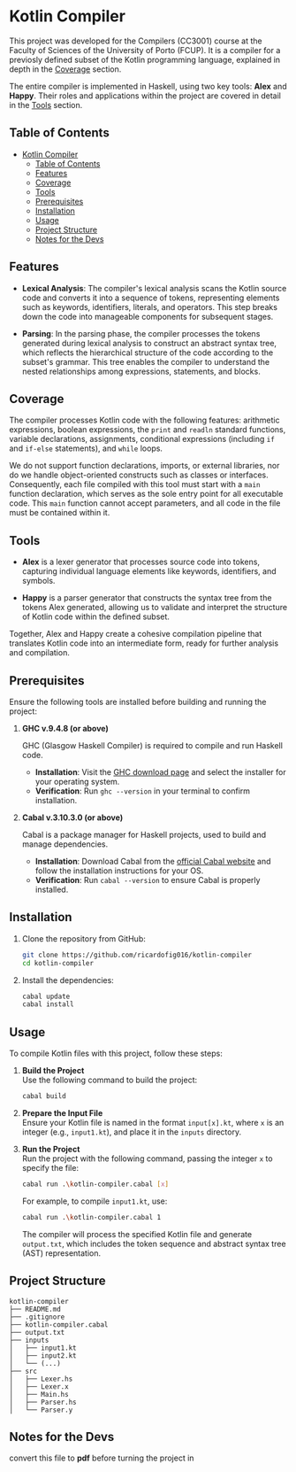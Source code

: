 # Kotlin Compiler

This project was developed for the Compilers (CC3001) course at the Faculty of Sciences of the University of Porto (FCUP). It is a compiler for a previosly defined subset of the Kotlin programming language, explained in depth in the [Coverage](#coverage) section.

The entire compiler is implemented in Haskell, using two key tools: **Alex** and **Happy**. Their roles and applications within the project are covered in detail in the [Tools](#tools) section.

## Table of Contents

- [Kotlin Compiler](#kotlin-compiler)
  - [Table of Contents](#table-of-contents)
  - [Features](#features)
  - [Coverage](#coverage)
  - [Tools](#tools)
  - [Prerequisites](#prerequisites)
  - [Installation](#installation)
  - [Usage](#usage)
  - [Project Structure](#project-structure)
  - [Notes for the Devs](#notes-for-the-devs)

## Features

- **Lexical Analysis**: The compiler's lexical analysis scans the Kotlin source code and converts it into a sequence of tokens, representing elements such as keywords, identifiers, literals, and operators. This step breaks down the code into manageable components for subsequent stages.

- **Parsing**: In the parsing phase, the compiler processes the tokens generated during lexical analysis to construct an abstract syntax tree, which reflects the hierarchical structure of the code according to the subset's grammar. This tree enables the compiler to understand the nested relationships among expressions, statements, and blocks.

<!-- - **Semantic Analysis**: Semantic analysis ensures the logical correctness of the syntax tree. This phase includes type checking, verification of variable declarations, and validation of proper usage for expressions and operators within the Kotlin subset. It catches errors that are beyond the reach of parsing alone.

- **Code Generation**: The code generation phase translates the validated syntax tree into an intermediate representation or target code, producing output that represents the original Kotlin logic within the defined subset and is suitable for execution. -->

## Coverage

The compiler processes Kotlin code with the following features: arithmetic expressions, boolean expressions, the `print` and `readln` standard functions, variable declarations, assignments, conditional expressions (including `if` and `if-else` statements), and `while` loops.

We do not support function declarations, imports, or external libraries, nor do we handle object-oriented constructs such as classes or interfaces. Consequently, each file compiled with this tool must start with a `main` function declaration, which serves as the sole entry point for all executable code. This `main` function cannot accept parameters, and all code in the file must be contained within it.

## Tools

- **Alex** is a lexer generator that processes source code into tokens, capturing individual language elements like keywords, identifiers, and symbols.

- **Happy** is a parser generator that constructs the syntax tree from the tokens Alex generated, allowing us to validate and interpret the structure of Kotlin code within the defined subset.

Together, Alex and Happy create a cohesive compilation pipeline that translates Kotlin code into an intermediate form, ready for further analysis and compilation.

## Prerequisites

Ensure the following tools are installed before building and running the project:

1. **GHC v.9.4.8 (or above)**

   GHC (Glasgow Haskell Compiler) is required to compile and run Haskell code.

   - **Installation**: Visit the [GHC download page](https://www.haskell.org/ghc/download.html) and select the installer for your operating system.
   - **Verification**: Run `ghc --version` in your terminal to confirm installation.

2. **Cabal v.3.10.3.0 (or above)**

   Cabal is a package manager for Haskell projects, used to build and manage dependencies.

   - **Installation**: Download Cabal from the [official Cabal website](https://www.haskell.org/cabal/download.html) and follow the installation instructions for your OS.
   - **Verification**: Run `cabal --version` to ensure Cabal is properly installed.

## Installation

1. Clone the repository from GitHub:

   ```sh
   git clone https://github.com/ricardofig016/kotlin-compiler
   cd kotlin-compiler
   ```

2. Install the dependencies:

   ```sh
   cabal update
   cabal install
   ```

## Usage

To compile Kotlin files with this project, follow these steps:

1. **Build the Project**  
   Use the following command to build the project:

   ```sh
   cabal build
   ```

2. **Prepare the Input File**  
   Ensure your Kotlin file is named in the format `input[x].kt`, where `x` is an integer (e.g., `input1.kt`), and place it in the `inputs` directory.

3. **Run the Project**  
   Run the project with the following command, passing the integer `x` to specify the file:

   ```sh
   cabal run .\kotlin-compiler.cabal [x]
   ```

   For example, to compile `input1.kt`, use:

   ```sh
   cabal run .\kotlin-compiler.cabal 1
   ```

   The compiler will process the specified Kotlin file and generate `output.txt`, which includes the token sequence and abstract syntax tree (AST) representation.

## Project Structure

```paintext
kotlin-compiler
├── README.md
├── .gitignore
├── kotlin-compiler.cabal
├── output.txt
├── inputs
│   ├── input1.kt
│   ├── input2.kt
│   └── (...)
├── src
│   ├── Lexer.hs
│   ├── Lexer.x
│   ├── Main.hs
│   ├── Parser.hs
│   └── Parser.y
```

## Notes for the Devs

convert this file to **pdf** before turning the project in
